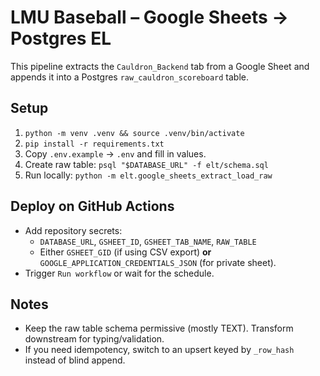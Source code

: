 # LMU Baseball – Google Sheets → Postgres EL

This pipeline extracts the `Cauldron_Backend` tab from a Google Sheet and appends it into a Postgres `raw_cauldron_scoreboard` table.

## Setup

1. `python -m venv .venv && source .venv/bin/activate`
2. `pip install -r requirements.txt`
3. Copy `.env.example` → `.env` and fill in values.
4. Create raw table: `psql "$DATABASE_URL" -f elt/schema.sql`
5. Run locally: `python -m elt.google_sheets_extract_load_raw`

## Deploy on GitHub Actions
- Add repository secrets:
  - `DATABASE_URL`, `GSHEET_ID`, `GSHEET_TAB_NAME`, `RAW_TABLE`
  - Either `GSHEET_GID` (if using CSV export) **or** `GOOGLE_APPLICATION_CREDENTIALS_JSON` (for private sheet).
- Trigger `Run workflow` or wait for the schedule.

## Notes
- Keep the raw table schema permissive (mostly TEXT). Transform downstream for typing/validation.
- If you need idempotency, switch to an upsert keyed by `_row_hash` instead of blind append.

